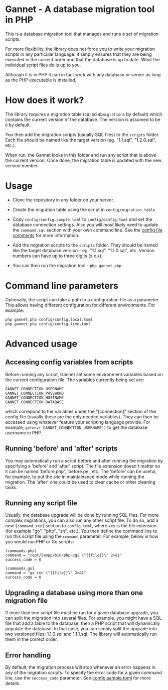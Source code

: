 # Gannet - A database migration tool in PHP

This is a database migration tool that manages and runs a set of migration scripts.

For more flexibility, the library does not force you to write your migration scripts in any particular language. It simply ensures that they are being executed in the correct order and that the database is up to date. What the individual script files do is up to you.

Although it is in PHP it can in fact work with any database or server as long as the PHP executable is installed.

# How does it work?

The library requires a migration table (called `dbmigrations` by default) which contains the current version of the database. The version is assumed to be `0` by default.

You then add the migration scripts (usually SQL files) to the `scripts` folder. Each file should be named like the target version (eg. "1.1.sql", "1.2.0.sql", etc.).

When run, the Gannet looks in this folder and run any script that is above the current version. Once done, the migration table is updated with the new version number.

# Usage

* Clone the repository in any folder on your server.

* Create the migration table using the script in `config/migration_table`

* Copy `config/config.sample.toml` to `config/config.toml` and set the database connection settings. Also you will most likely need to update the `command.sql` section with your own command line. See the [config file comments](config/config.sample.toml) for more information.

* Add the migration scripts to the `scripts` folder. They should be named like the target database version - eg. "1.1.sql", "1.1.0.sql", etc. Version numbers can have up to three digits (x.x.x).

* You can then run the migration tool - `php gannet.php`

# Command line parameters

Optionally, the script can take a path to a configuration file as a parameter. This allows having different configuration for different environments. For example:

	php gannet.php config/config.local.toml
	php gannet.php config/config.live.toml

# Advanced usage

## Accessing config variables from scripts

Before running any script, Gannet set some environment variables based on the current configuration file. The variables currently being set are:

	GANNET_CONNECTION_USERNAME
	GANNET_CONNECTION_PASSWORD
	GANNET_CONNECTION_HOSTNAME
	GANNET_CONNECTION_DATABASE

which correpond to the variables under the "[connection]" section of the config file (usually these are the only needed variables). They can then be accessed using whatever feature your scripting language provide. For example, `getenv('GANNET_CONNECTION_USERNAME')` to get the database username in PHP.

## Running 'before' and 'after' scripts

You may automatically run a script before and after running the migration by specifying a 'before' and 'after' script. The file extension doesn't matter so it can be named 'before.php', 'before.py', etc. The 'before' can be useful, for example, to put the site in maintainance mode while running the migration. The 'after' one could be used to clear cache or other cleaning tasks.

## Running any script file

Usually, the database upgrade will be done by running SQL files. For more complex migrations, you can also run any other script file. To do so, add a new `[command.xxx]` section to `config.toml`, where `xxx` is the file extension (for example "go", "php", "sh", etc.). You then define the command line to run this script file using the `command` parameter. For example, below is how you would run PHP or Go scripts:

	[commands.php]
	command = "/opt/lampp/bin/php-cgi \"{{file}}\" 2>&1"
	success_code = 0
	
	[commands.go]
	command = "go run \"{{file}}\" 2>&1"
	success_code = 0

## Upgrading a database using more than one migration file

If more than one script file must be run for a given database upgrade, you can split the migration into several files. For example, you might have a SQL file that add a table to the database, then a PHP script that will dynamically populate the database. In that case, you can simply split the upgrade into two versioned files: 1.1.0.sql and 1.1.1.sql. The library will automatically run them in the correct order.

## Error handling

By default, the migration process will stop whenever an error happens in any of the migration scripts. To specify the error code for a given command line, use the `success_code` parameter. See [config.sample.toml](config/config.sample.toml) for more details.
